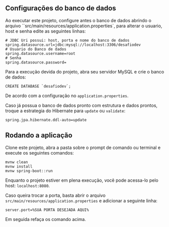## Configurações do banco de dados

Ao executar este projeto, configure antes o banco de dados abrindo o arquivo ``src/main/resources/application.properties`, 
para alterar o usuario, host e senha edite as seguintes linhas:
````
# JDBC Uri possui: host, porta e nome do banco de dados
spring.datasource.url=jdbc:mysql://localhost:3306/desafiodev
# Usuario do Banco de dados
spring.datasource.username=root
# Senha
spring.datasource.password=
````

Para a execução devida do projeto, abra seu servidor MySQL e crie o banco de dados:
````
CREATE DATABASE `desafiodev`;
````
De acordo com a configuração no `application.properties`.


Caso já possua o banco de dados pronto com estrutura e dados prontos, troque
a estrategia do Hibernate para `update` ou `validate`:
````
spring.jpa.hibernate.ddl-auto=update
````

## Rodando a aplicação

Clone este projeto, abra a pasta sobre o prompt de comando ou terminal
e execute os seguintes comandos:
````
mvnw clean
mvnw install
mvnw spring-boot::run
````
Enquanto o projeto estiver em plena execução, você pode acessa-lo pelo host:
`localhost:8080`.

Caso queira trocar a porta, basta abrir o arquivo `src/main/resources/application.properties`
e adicionar a seguinte linha:
````
server.port=%SUA PORTA DESEJADA AQUI%
````
Em seguida refaça os comando acima.